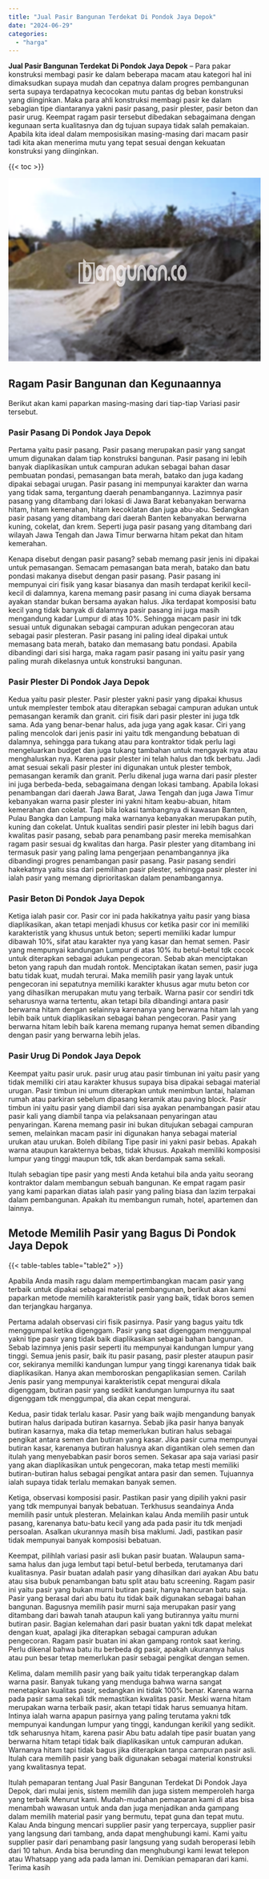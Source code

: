 ```yaml
---
title: "Jual Pasir Bangunan Terdekat Di Pondok Jaya Depok"
date: "2024-06-29"
categories: 
  - "harga"
---
```


**Jual Pasir Bangunan Terdekat Di Pondok Jaya Depok** – Para pakar konstruksi membagi pasir ke dalam beberapa macam atau kategori hal ini dimaksudkan supaya mudah dan cepatnya dalam progres pembangunan serta supaya terdapatnya kecocokan mutu pantas dg beban konstruksi yang diinginkan. Maka para ahli konstruksi membagi pasir ke dalam sebagian tipe diantaranya yakni pasir pasang, pasir plester, pasir beton dan pasir urug. Keempat ragam pasir tersebut dibedakan sebagaimana dengan kegunaan serta kualitasnya dan dg tujuan supaya tidak salah pemakaian. Apabila kita ideal dalam memposisikan masing-masing dari macam pasir tadi kita akan menerima mutu yang tepat sesuai dengan kekuatan konstruksi yang diinginkan.

{{< toc >}}

![Jual Pasir Bangunan Terdekat Di Pondok Jaya Depok](/images/jual-pasir-bangunan-43.png)

## Ragam Pasir Bangunan dan Kegunaannya

Berikut akan kami paparkan masing-masing dari tiap-tiap Variasi pasir tersebut.

### Pasir Pasang Di Pondok Jaya Depok

Pertama yaitu pasir pasang. Pasir pasang merupakan pasir yang sangat umum digunakan dalam tiap konstruksi bangunan. Pasir pasang ini lebih banyak diaplikasikan untuk campuran adukan sebagai bahan dasar pembuatan pondasi, pemasangan bata merah, batako dan juga kadang dipakai sebagai urugan. Pasir pasang ini mempunyai karakter dan warna yang tidak sama, tergantung daerah penambangannya. Lazimnya pasir pasang yang ditambang dari lokasi di Jawa Barat kebanyakan berwarna hitam, hitam kemerahan, hitam kecoklatan dan juga abu-abu. Sedangkan pasir pasang yang ditambang dari daerah Banten kebanyakan berwarna kuning, cokelat, dan krem. Seperti juga pasir pasang yang ditambang dari wilayah Jawa Tengah dan Jawa Timur berwarna hitam pekat dan hitam kemerahan.

Kenapa disebut dengan pasir pasang? sebab memang pasir jenis ini dipakai untuk pemasangan. Semacam pemasangan bata merah, batako dan batu pondasi makanya disebut dengan pasir pasang. Pasir pasang ini mempunyai ciri fisik yang kasar biasanya dan masih terdapat kerikil kecil-kecil di dalamnya, karena memang pasir pasang ini cuma diayak bersama ayakan standar bukan bersama ayakan halus. Jika terdapat komposisi batu kecil yang tidak banyak di dalamnya pasir pasang ini juga masih mengandung kadar Lumpur di atas 10%. Sehingga macam pasir ini tdk sesuai untuk digunakan sebagai campuran adukan pengecoran atau sebagai pasir plesteran. Pasir pasang ini paling ideal dipakai untuk memasang bata merah, batako dan memasang batu pondasi. Apabila dibandingi dari sisi harga, maka ragam pasir pasang ini yaitu pasir yang paling murah dikelasnya untuk konstruksi bangunan.

### Pasir Plester Di Pondok Jaya Depok

Kedua yaitu pasir plester. Pasir plester yakni pasir yang dipakai khusus untuk memplester tembok atau diterapkan sebagai campuran adukan untuk pemasangan keramik dan granit. ciri fisik dari pasir plester ini juga tdk sama. Ada yang benar-benar halus, ada juga yang agak kasar. Ciri yang paling mencolok dari jenis pasir ini yaitu tdk mengandung bebatuan di dalamnya, sehingga para tukang atau para kontraktor tidak perlu lagi mengeluarkan budget dan juga tukang tambahan untuk mengayak nya atau menghaluskan nya. Karena pasir plester ini telah halus dan tdk berbatu. Jadi amat sesuai sekali pasir plester ini digunakan untuk plester tembok, pemasangan keramik dan granit. Perlu dikenal juga warna dari pasir plester ini juga berbeda-beda, sebagaimana dengan lokasi tambang. Apabila lokasi penambangan dari daerah Jawa Barat, Jawa Tengah dan juga Jawa Timur kebanyakan warna pasir plester ini yakni hitam keabu-abuan, hitam kemerahan dan cokelat. Tapi bila lokasi tambangnya di kawasan Banten, Pulau Bangka dan Lampung maka warnanya kebanyakan merupakan putih, kuning dan cokelat. Untuk kualitas sendiri pasir plester ini lebih bagus dari kwalitas pasir pasang, sebab para penambang pasir mereka memisahkan ragam pasir sesuai dg kwalitas dan harga. Pasir plester yang ditambang ini termasuk pasir yang paling lama pengerjaan penambangannya jika dibandingi progres penambangan pasir pasang. Pasir pasang sendiri hakekatnya yaitu sisa dari pemilihan pasir plester, sehingga pasir plester ini ialah pasir yang memang diprioritaskan dalam penambangannya.

### Pasir Beton Di Pondok Jaya Depok

Ketiga ialah pasir cor. Pasir cor ini pada hakikatnya yaitu pasir yang biasa diaplikasikan, akan tetapi menjadi khusus cor ketika pasir cor ini memiliki karakteristik yang khusus untuk beton; seperti memiliki kadar lumpur dibawah 10%, sifat atau karakter nya yang kasar dan hemat semen. Pasir yang mempunyai kandungan Lumpur di atas 10% itu betul-betul tdk cocok untuk diterapkan sebagai adukan pengecoran. Sebab akan menciptakan beton yang rapuh dan mudah rontok. Menciptakan ikatan semen, pasir juga batu tidak kuat, mudah terurai. Maka memilih pasir yang layak untuk pengecoran ini sepatutnya memiliki karakter khusus agar mutu beton cor yang dihasilkan merupakan mutu yang terbaik. Warna pasir cor sendiri tdk seharusnya warna tertentu, akan tetapi bila dibandingi antara pasir berwarna hitam dengan selainnya karenanya yang berwarna hitam lah yang lebih baik untuk diaplikasikan sebagai bahan pengecoran. Pasir yang berwarna hitam lebih baik karena memang rupanya hemat semen dibanding dengan pasir yang berwarna lebih jelas.

### Pasir Urug Di Pondok Jaya Depok

Keempat yaitu pasir uruk. pasir urug atau pasir timbunan ini yaitu pasir yang tidak memiliki ciri atau karakter khusus supaya bisa dipakai sebagai material urugan. Pasir timbun ini umum diterapkan untuk menimbun lantai, halaman rumah atau parkiran sebelum dipasang keramik atau paving block. Pasir timbun ini yaitu pasir yang diambil dari sisa ayakan penambangan pasir atau pasir kali yang diambil tanpa via pelaksanaan penyaringan atau penyaringan. Karena memang pasir ini bukan ditujukan sebagai campuran semen, melainkan macam pasir ini digunakan hanya sebagai material urukan atau urukan. Boleh dibilang Tipe pasir ini yakni pasir bebas. Apakah warna ataupun karakternya bebas, tidak khusus. Apakah memiliki komposisi lumpur yang tinggi maupun tdk, tdk akan berdampak sama sekali.

Itulah sebagian tipe pasir yang mesti Anda ketahui bila anda yaitu seorang kontraktor dalam membangun sebuah bangunan. Ke empat ragam pasir yang kami paparkan diatas ialah pasir yang paling biasa dan lazim terpakai dalam pembangunan. Apakah itu membangun rumah, hotel, apartemen dan lainnya.

## Metode Memilih Pasir yang Bagus Di Pondok Jaya Depok

{{< table-tables table="table2" >}}

Apabila Anda masih ragu dalam mempertimbangkan macam pasir yang terbaik untuk dipakai sebagai material pembangunan, berikut akan kami paparkan metode memilih karakteristik pasir yang baik, tidak boros semen dan terjangkau harganya.

Pertama adalah observasi ciri fisik pasirnya. Pasir yang bagus yaitu tdk menggumpal ketika digenggam. Pasir yang saat digenggam menggumpal yakni tipe pasir yang tidak baik diaplikasikan sebagai bahan bangunan. Sebab lazimnya jenis pasir seperti itu mempunyai kandungan lumpur yang tinggi. Semua jenis pasir, baik itu pasir pasang, pasir plester ataupun pasir cor, sekiranya memiliki kandungan lumpur yang tinggi karenanya tidak baik diaplikasikan. Hanya akan memboroskan pengaplikasian semen. Carilah Jenis pasir yang mempunyai karakteristik cepat mengurai dikala digenggam, butiran pasir yang sedikit kandungan lumpurnya itu saat digenggam tdk menggumpal, dia akan cepat mengurai.

Kedua, pasir tidak terlalu kasar. Pasir yang baik wajib mengandung banyak butiran halus daripada butiran kasarnya. Sebab jika pasir hanya banyak butiran kasarnya, maka dia tetap memerlukan butiran halus sebagai pengikat antara semen dan butiran yang kasar. Jika pasir cuma mempunyai butiran kasar, karenanya butiran halusnya akan digantikan oleh semen dan itulah yang menyebabkan pasir boros semen. Sekasar apa saja variasi pasir yang akan diaplikasikan untuk pengecoran, maka tetap mesti memiliki butiran-butiran halus sebagai pengikat antara pasir dan semen. Tujuannya ialah supaya tidak terlalu memakan banyak semen.

Ketiga, observasi komposisi pasir. Pastikan pasir yang dipilih yakni pasir yang tdk mempunyai banyak bebatuan. Terkhusus seandainya Anda memilih pasir untuk plesteran. Melainkan kalau Anda memilih pasir untuk pasang, karenanya batu-batu kecil yang ada pada pasir itu tdk menjadi persoalan. Asalkan ukurannya masih bisa maklumi. Jadi, pastikan pasir tidak mempunyai banyak komposisi bebatuan.

Keempat, pilihlah variasi pasir asli bukan pasir buatan. Walaupun sama-sama halus dan juga lembut tapi betul-betul berbeda, terutamanya dari kualitasnya. Pasir buatan adalah pasir yang dihasilkan dari ayakan Abu batu atau sisa bubuk penambangan batu split atau batu screening. Ragam pasir ini yaitu pasir yang bukan murni butiran pasir, hanya hancuran batu saja. Pasir yang berasal dari abu batu itu tidak baik digunakan sebagai bahan bangunan. Bagusnya memilih pasir murni saja merupakan pasir yang ditambang dari bawah tanah ataupun kali yang butirannya yaitu murni butiran pasir. Bagian kelemahan dari pasir buatan yakni tdk dapat melekat dengan kuat, apalagi jika diterapkan sebagai campuran adukan pengecoran. Ragam pasir buatan ini akan gampang rontok saat kering. Perlu dikenal bahwa batu itu berbeda dg pasir, apakah ukurannya halus atau pun besar tetap memerlukan pasir sebagai pengikat dengan semen.

Kelima, dalam memilih pasir yang baik yaitu tidak terperangkap dalam warna pasir. Banyak tukang yang menduga bahwa warna sangat menetapkan kualitas pasir, sedangkan ini tidak 100% benar. Karena warna pada pasir sama sekali tdk memastikan kwalitas pasir. Meski warna hitam merupakan warna terbaik pasir, akan tetapi tidak harus semuanya hitam. Intinya ialah warna apapun pasirnya yang paling terutama yakni tdk mempunyai kandungan lumpur yang tinggi, kandungan kerikil yang sedikit. tdk seharusnya hitam, karena pasir Abu batu adalah tipe pasir buatan yang berwarna hitam tetapi tidak baik diaplikasikan untuk campuran adukan. Warnanya hitam tapi tidak bagus jika diterapkan tanpa campuran pasir asli. Itulah cara memilih pasir yang baik digunakan sebagai material konstruksi yang kwalitasnya tepat.

Itulah pemaparan tentang Jual Pasir Bangunan Terdekat Di Pondok Jaya Depok, dari mulai jenis, sistem memilih dan juga sistem memperoleh harga yang terbaik Menurut kami. Mudah-mudahan pemaparan kami di atas bisa menambah wawasan untuk anda dan juga menjadikan anda gampang dalam memilih material pasir yang bermutu, tepat guna dan tepat mutu. Kalau Anda bingung mencari supplier pasir yang terpercaya, supplier pasir yang langsung dari tambang, anda dapat menghubungi kami. Kami yaitu supplier pasir dari penambang pasir langsung yang sudah beroperasi lebih dari 10 tahun. Anda bisa berunding dan menghubungi kami lewat telepon atau Whatsapp yang ada pada laman ini. Demikian pemaparan dari kami. Terima kasih
